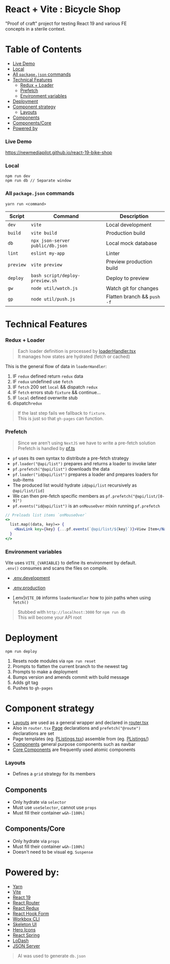 # React + Vite : Bicycle Shop

"Proof of craft" project for testing React 19 and various FE  
concepts in a sterile context.

# Table of Contents

- [Live Demo](#live-demo)
- [Local](#local)
- [All `package.json` commands](#all-packagejson-commands)
- [Technical Features](#technical-features)
  - [Redux + Loader](#redux--loader)
  - [Prefetch](#prefetch)
  - [Environment variables](#environment-variables)
- [Deployment](#deployment)
- [Component strategy](#component-strategy)
  - [Layouts](#layouts)
- [Components](#components)
- [Components/Core](#componentscore)
- [Powered by](#powered-by)

### Live Demo

https://newmediapilot.github.io/react-19-bike-shop

### Local

```
npm run dev  
npm run db // Separate window
```

### All `package.json` commands

`yarn run <command>`

| **Script**   | **Command**                                 | **Description**               |
|--------------|---------------------------------------------|-------------------------------|
| `dev`        | `vite`                                      | Local development             |
| `build`      | `vite build`                                | Production build              |
| `db`         | `npx json-server public/db.json`            | Local mock database           |
| `lint`       | `eslint my-app`                             | Linter                        |
| `preview`    | `vite preview`                              | Preview production build      |
| `deploy`     | `bash script/deploy-preview.sh`             | Deploy to preview             |
| `gw`         | `node util/watch.js`                        | Watch git for changes         |
| `gp`         | `node util/push.js`                         | Flatten branch && `push -f`   |

# Technical Features

### Redux + Loader

> Each loader definition is processed by [loaderHandler.tsx](src/loaders/core/loaderHandler.ts)  
> It manages how states are hydrated (fetch or cached)

This is the general flow of data in `loaderHandler`:

1. IF `redux` defined return `redux` data  
1. IF `redux` undefined use `fetch`  
1. IF `fetch` 200 set `local` && dispatch `redux`  
1. IF `fetch` errors stub `fixture` && continue...  
1. IF `local` defined overwrite stub  
1. dispatch`redux`  

> If the last step fails we fallback to `fixture`.  
> This is just so that `gh-pages` can function. 

### Prefetch

> Since we aren't using `NextJS` we have to write a pre-fetch solution  
> Prefetch is handled by [pf.ts](src/loaders/core/pf.ts)

- `pf` uses its own syntax to distribute a pre-fetch strategy  
- `pf.loader("@api/list")` prepares and returns a loader to invoke later  
- `pf.prefetch("@api/list")` downloads the data  
- `pf.loader("id@api/list")` prepares a loader and prepares loaders for sub-items  
- The produced list would hydrate `id@api/list` recursively as `@api/list/[id]`  
- We can then pre-fetch specific members as `pf.prefetch("@api/list/[0-9]")`  
- `pf.events("id@api/list")` is an `onMouseOver` mixin running `pf.prefetch`

```jsx
// Preloads list items `onMouseOver`
<>
  list.map((data, key)=> {
    <NavLink key={key} {...pf.events(`@api/list/${key}`)}>View Item</NavLink>
  }
</>
```

### Environment variables

Vite uses `VITE_{VARIABLE}` to define its environment by default.  
`.env()` consumes and scans the files on compile.

- [.env.development](.env.development)  
- [.env.production](.env.production)

- [.env]`VITE_DB` informs `loaderHandler` how to join paths when using `fetch()`  
> Stubbed with `http://localhost:3000` for `npm run db`  
> This will become your API root

# Deployment

`npm run deploy`

1. Resets node modules via `npm run reset`  
1. Prompts to flatten the current branch to the newest tag  
1. Prompts to make a deployment  
1. Bumps version and amends commit with build message  
1. Adds git tag  
1. Pushes to `gh-pages`

# Component strategy

- [Layouts](src/layouts/) are used as a general wrapper and declared in [router.tsx](src/composition/router.tsx)  
- Also in `router.tsx` [Page](src/page/) declarations and `prefetch("@route")` declarations are set  
- Page templates (eg. [PListings.tsx](src/pages/PListings.tsx)) assemble from (eg. [PListings/](src/pages/PListings/))  
- [Components](src/components/) general purpose components such as navbar  
- [Core Components](src/components/core) are frequently used atomic components

### Layouts

- Defines a `grid` strategy for its members

## Components

- Only hydrate via `selector`  
- Must use `useSelector`, cannot use `props`  
- Must fill their container `w&h-[100%]`

## Components/Core 

- Only hydrate via `props`  
- Must fill their container `w&h-[100%]`  
- Doesn't need to be visual eg. `Suspense`

# Powered by:

- [Yarn](https://yarnpkg.com/)  
- [Vite](https://vite.dev/)  
- [React 19](https://react.dev/learn/build-a-react-app-from-scratch)  
- [React Router](https://api.reactrouter.com/v7/functions/react_router.createBrowserRouter.html)  
- [React Redux](https://react-redux.js.org/introduction/getting-started)  
- [React Hook Form](https://react-hook-form.com)  
- [Workbox CLI](https://developer.chrome.com/docs/workbox/)  
- [Skeleton UI](https://www.skeleton.dev/)  
- [Hero Icons](https://heroicons.com/)  
- [React Spring](https://www.react-spring.dev/)  
- [LoDash](https://lodash.com/)  
- [JSON Server](https://www.npmjs.com/package/json-server)

> AI was used to generate `db.json`